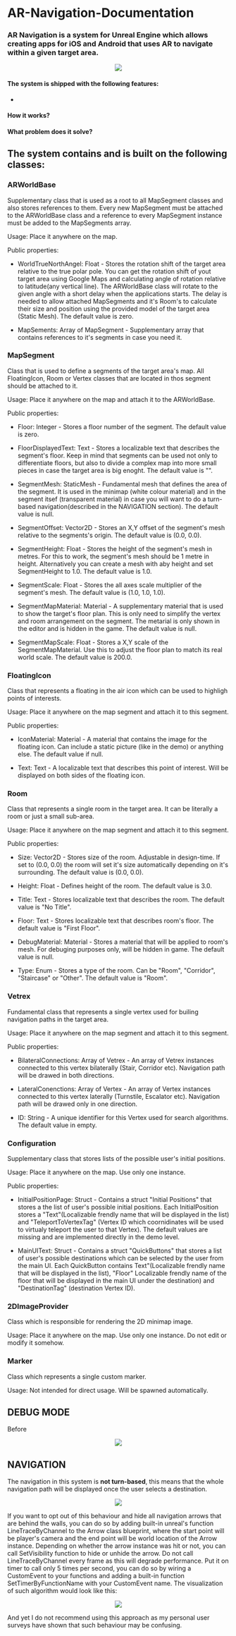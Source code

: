 # AR-Navigation-Documentation

### AR Navigation is a system for Unreal Engine which allows creating apps for iOS and Android that uses AR to navigate within a given target area. 


<p align="center">
  <img src="https://github.com/nesseratious/AR-Navigation-Documentation/blob/master/Images/RPReplay_Final1579278581.gif" />
</p>


#### The system is shipped with the following features:
- 


#### How it works?


#### What problem does it solve?


## The system contains and is built on the following classes: 

### ARWorldBase

Supplementary class that is used as a root to all MapSegment classes and also stores references to them. Every new MapSegment must be attached to the ARWorldBase class and a reference to every MapSegment instance must be added to the MapSegments array. 

Usage: Place it anywhere on the map. 

Public properties: 

- WorldTrueNorthAngel: Float - Stores the rotation shift of the target area relative to the true polar pole. You can get the rotation shift of yout target area using Google Maps and calculating angle of rotation relative to latitude(any vertical line). The ARWorldBase class will rotate to the given angle with a short delay when the applications starts. The delay is needed to allow attached MapSegments and it's Room's to calculate their size and position using the provided model of the target area (Static Mesh). The default value is zero.

- MapSements: Array of MapSegment - Supplementary array that contains references to it's segments in case you need it.

### MapSegment

Class that is used to define a segments of the target area's map. All FloatingIcon, Room or Vertex classes that are located in thos segment should be attached to it.

Usage: Place it anywhere on the map and attach it to the ARWorldBase. 

Public properties: 

- Floor: Integer - Stores a floor number of the segment. The default value is zero.

- FloorDisplayedText: Text - Stores a localizable text that describes the segment's floor. Keep in mind that segments can be used not only to differentiate floors, but also to divide a complex map into more small pieces in case the target area is big enoght.  The default value is "<Enter Floor Name>".
 
- SegmentMesh: StaticMesh - Fundamental mesh that defines the area of the segment. It is used in the minimap (white colour material) and in the segment itsef (transparent material) in case you will want to do a turn-based navigation(described in the NAVIGATION section). The default value is null.

- SegmentOffset: Vector2D - Stores an X,Y offset of the segment's mesh relative to the segments's origin. The default value is (0.0, 0.0).

- SegmentHeight: Float - Stores the height of the segment's mesh in metres. For this to work, the segment's mesh should be 1 metre in height. Alternatively you can create a mesh with aby height and set SegmentHeight to 1.0. The default value is 1.0.

- SegmentScale: Float - Stores the all axes scale multiplier of the segment's mesh. The default value is (1.0, 1.0, 1.0).

- SegmentMapMaterial: Material - A supplementary material that is used to show the target's floor plan. This is only need to simplify the vertex and room arrangement on the segment. The metarial is only shown in the editor and is hidden in the game. The default value is null.

- SegmentMapScale: Float - Stores a X,Y scale of the SegmentMapMaterial. Use this to adjust the floor plan to match its real world scale. The default value is 200.0.

### FloatingIcon

Class that represents a floating in the air icon which can be used to highligh points of interests.

Usage: Place it anywhere on the map segment and attach it to this segment. 

Public properties: 

- IconMaterial: Material - A material that contains the image for the floating icon. Can include a static picture (like in the demo) or anything else. The default value if null.

- Text: Text - A localizable text that describes this point of interest. Will be displayed on both sides of the floating icon.

### Room

Class that represents a single room in the target area. It can be literally a room or just a small sub-area. 

Usage: Place it anywhere on the map segment and attach it to this segment. 

Public properties:  

- Size: Vector2D - Stores size of the room. Adjustable in design-time. If set to (0.0, 0.0) the room will set it's size automatically depending on it's surrounding. The default value is (0.0, 0.0).

- Height: Float - Defines height of the room. The default value is 3.0.

- Title: Text - Stores localizable text that describes the room. The default value is "No Title".

- Floor: Text - Stores localizable text that describes room's floor. The default value is "First Floor".

- DebugMaterial: Material - Stores a material that will be applied to room's mesh. For debuging purposes only, will be hidden in game. The default value is null.

- Type: Enum - Stores a type of the room. Can be "Room", "Corridor", "Staircase" or "Other". The default value is "Room".

### Vetrex

Fundamental class that represents a single vertex used for builing navigation paths in the target area. 

Usage: Place it anywhere on the map segment and attach it to this segment. 

Public properties: 

- BilateralConnections: Array of Vetrex - An array of Vetrex instances connected to this vertex bilaterally (Stair, Corridor etc). Navigation path will be drawed in both directions. 

- LateralConenctions: Array of Vertex - An array of Vertex instances connected to this vertex laterally (Turnstile, Escalator etc). Navigation path will be drawed only in one direction. 

- ID: String - A unique identifier for this Vertex used for search algorithms. The default value in empty.

### Configuration

Supplementary class that stores lists of the possible user's initial positions.

Usage: Place it anywhere on the map. Use only one instance.

Public properties: 

- InitialPositionPage: Struct - Contains a struct "Initial Positions" that stores a the list of user's possible initial positions. Each InitialPosition stores a "Text"(Localizable frendly name that will be displayed in the list) and "TeleportToVertexTag" (Vertex ID which coornidinates will be used to virtualy teleport the user to that Vertex). The default values are missing and are implemented directly in the demo level.

- MainUIText: Struct - Contains a struct "QuickButtons" that stores a list of user's possible destinations which can be selected by the user from the main UI. Each QuickButton contains Text"(Localizable frendly name that will be displayed in the list), "Floor" Localizable frendly name of the floor that will be displayed in the main UI under the destination) and "DestinationTag" (destination Vertex ID).

### 2DImageProvider

Class which is responsible for rendering the 2D minimap image. 

Usage: Place it anywhere on the map. Use only one instance. Do not edit or modify it somehow.

### Marker

Class which represents a single custom marker. 

Usage: Not intended for direct usage. Will be spawned automatically.


## DEBUG MODE

Before 

<p align="center">
  <img src="https://github.com/nesseratious/AR-Navigation-Documentation/blob/master/Images/RPReplay_Final1579277884.gif" />
</p>

## NAVIGATION

The navigation in this system is **not turn-based**, this means that the whole navigation path will be displayed once the user selects a destination. 

<p align="center">
  <img src="https://github.com/nesseratious/AR-Navigation-Documentation/blob/master/Images/RPReplay_Final1579278346.gif" />
</p>


If you want to opt out of this behaviour and hide all navigation arrows that are behind the walls, you can do so by adding built-in unreal's function LineTraceByChannel to the Arrow class blueprint, where the start point will be player's camera and the end point will be world location of the Arrow instance. Depending on whether the arrow instance was hit or not, you can call SetVisibility function to hide or unhide the arrow. Do not call LineTraceByChannel every frame as this will degrade performance. Put it on timer to call only 5 times per second, you can do so by wiring a CustomEvent to your functions and adding a built-in function SetTimerByFunctionName with your CustomEvent name. The visualization of such algorithm would look like this:

<p align="center">
  <img src="https://github.com/nesseratious/AR-Navigation-Documentation/blob/master/Images/111.png" />
</p>


And yet I do not recommend using this approach as my personal user surveys have shown that such behaviour may be confusing.
